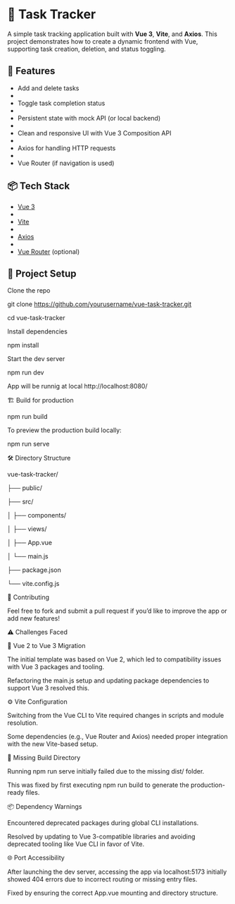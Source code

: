 # 📝 Task Tracker

A simple task tracking application built with **Vue 3**, **Vite**, and **Axios**. This project demonstrates how to create a dynamic frontend with Vue, supporting task creation, deletion, and status toggling.

## 🚀 Features

- Add and delete tasks
- 
- Toggle task completion status
- 
- Persistent state with mock API (or local backend)
- 
- Clean and responsive UI with Vue 3 Composition API
- 
- Axios for handling HTTP requests
- 
- Vue Router (if navigation is used)

## 📦 Tech Stack

- [Vue 3](https://vuejs.org/)
- 
- [Vite](https://vitejs.dev/)
- 
- [Axios](https://axios-http.com/)
- 
- [Vue Router](https://router.vuejs.org/) (optional)

## 📁 Project Setup

Clone the repo


git clone https://github.com/yourusername/vue-task-tracker.git

cd vue-task-tracker

Install dependencies

npm install

Start the dev server

npm run dev

App will be runnig at local   http://localhost:8080/

🏗️ Build for production

npm run build

To preview the production build locally:

npm run serve

🛠 Directory Structure

vue-task-tracker/

├── public/

├── src/

│   ├── components/

│   ├── views/

│   ├── App.vue

│   └── main.js

├── package.json

└── vite.config.js

🤝 Contributing

Feel free to fork and submit a pull request if you’d like to improve the app or add new features!

⚠️ Challenges Faced 

🔧 Vue 2 to Vue 3 Migration

The initial template was based on Vue 2, which led to compatibility issues with Vue 3 packages and tooling.

Refactoring the main.js setup and updating package dependencies to support Vue 3 resolved this.

⚙️ Vite Configuration

Switching from the Vue CLI to Vite required changes in scripts and module resolution.

Some dependencies (e.g., Vue Router and Axios) needed proper integration with the new Vite-based setup.

🧱 Missing Build Directory

Running npm run serve initially failed due to the missing dist/ folder.

This was fixed by first executing npm run build to generate the production-ready files.

📦 Dependency Warnings

Encountered deprecated packages during global CLI installations.

Resolved by updating to Vue 3-compatible libraries and avoiding deprecated tooling like Vue CLI in favor of Vite.

🌐 Port Accessibility

After launching the dev server, accessing the app via localhost:5173 initially showed 404 errors due to incorrect routing or missing entry files.

Fixed by ensuring the correct App.vue mounting and directory structure.






